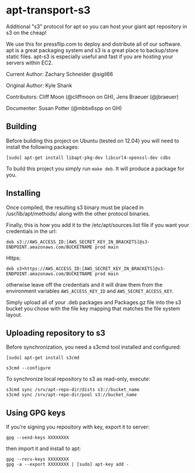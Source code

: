 # apt-transport-s3

Additional "s3" protocol for apt so you can host your giant apt repository in s3 on the cheap!

We use this for pressflip.com to deploy and distribute all of our software.  apt is a great packaging system and s3 is a great place to backup/store static files.  apt-s3 is especially useful and fast if you are hosting your servers within EC2.

Current Author: Zachary Schneider @sigil66

Original Author: Kyle Shank

Contributors: Cliff Moon (@cliffmoon on GH), Jens Braeuer (@jbraeuer)

Documenter: Susan Potter (@mbbx6spp on GH)

## Building

Before building this project on Ubuntu (tested on 12.04) you will need to install the following packages:

    [sudo] apt-get install libapt-pkg-dev libcurl4-openssl-dev cdbs

To build this project you simply run `make deb`. It will produce a package for you.

## Installing

Once compiled, the resulting s3 binary must be placed in /usr/lib/apt/methods/ along with the other protocol binaries.

Finally, this is how you add it to the /etc/apt/sources.list file if you want your credentials in the url:

    deb s3://AWS_ACCESS_ID:[AWS_SECRET_KEY_IN_BRACKETS]@s3-ENDPOINT.amazonaws.com/BUCKETNAME prod main
    
Https:
    
    deb s3+https://AWS_ACCESS_ID:[AWS_SECRET_KEY_IN_BRACKETS]@s3-ENDPOINT.amazonaws.com/BUCKETNAME prod main
    

otherwise leave off the credentials and it will draw them from the environment variables `AWS_ACCESS_KEY_ID` and `AWS_SECRET_ACCESS_KEY`.

Simply upload all of your .deb packages and Packages.gz file into the s3 bucket you chose with the file key mapping that matches the file system layout.

## Uploading repository to s3

Before synchronization, you need a s3cmd tool installed and configured:

    [sudo] apt-get install s3cmd
    
    s3cmd --configure

To synchronize local repository to s3 as read-only, execute:

    s3cmd sync /srv/apt-repo-dir/dists s3://bucket_name
    s3cmd sync /srv/apt-repo-dir/pool s3://bucket_name
    
## Using GPG keys

If you're signing you repository with key, export it to server:

    gpg --send-keys XXXXXXXX

then import it and install to apt:

    gpg --recv-keys XXXXXXXX
    gpg -a --export XXXXXXXX | [sudo] apt-key add -
